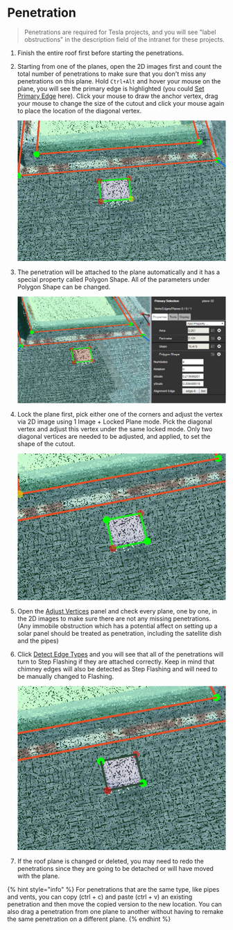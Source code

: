 # Penetration

> Penetrations are required for Tesla projects, and you will see "label obstructions" in the description field of the intranet for these projects.

1. Finish the entire roof first before starting the penetrations.
2. Starting from one of the planes, open the 2D images first and count the total number of penetrations to make sure that you don't miss any penetrations on this plane. Hold `Ctrl+Alt` and hover your mouse on the plane, you will see the primary edge is highlighted \(you could [Set Primary Edge](../tools/set-primary-edge.md) here\). Click your mouse to draw the anchor vertex, drag your mouse to change the size of the cutout and click your mouse again to place the location of the diagonal vertex.

   ![](../.gitbook/assets/penetration1%20%281%29.jpg)

3. The penetration will be attached to the plane automatically and it has a special property called Polygon Shape. All of the parameters under Polygon Shape can be changed.

   ![](../.gitbook/assets/penetration2%20%281%29.jpg)

4. Lock the plane first, pick either one of the corners and adjust the vertex via 2D image using 1 Image + Locked Plane mode. Pick the diagonal vertex and adjust this vertex under the same locked mode. Only two diagonal vertices are needed to be adjusted, and applied, to set the shape of the cutout.

   ![](../.gitbook/assets/penetration3%20%281%29.jpg)

5. Open the [Adjust Vertices](../adjust-vertices/) panel and check every plane, one by one, in the 2D images to make sure there are not any missing penetrations. \(Any immobile obstruction which has a potential affect on setting up a solar panel should be treated as penetration, including the satellite dish and the pipes\)
6. Click [Detect Edge Types](../tools/detect-edge-types.md) and you will see that all of the penetrations will turn to Step Flashing if they are attached correctly. Keep in mind that chimney edges will also be detected as Step Flashing and will need to be manually changed to Flashing.

   ![](../.gitbook/assets/penetration4.jpg)

7. If the roof plane is changed or deleted, you may need to redo the penetrations since they are going to be detached or will have moved with the plane.

{% hint style="info" %}
For penetrations that are the same type, like pipes and vents, you can copy \(ctrl + c\) and paste \(ctrl + v\) an existing penetration and then move the copied version to the new location. You can also drag a penetration from one plane to another without having to remake the same penetration on a different plane.
{% endhint %}

